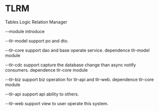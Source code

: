 # TLRM
Tables Logic Relation Manager

--module introduce

--tlr-model
support po and dto.

--tlr-core
support dao and base operate service.
dependence tlr-model module

--tlr-cdc
support capture the database change than async notify consumers.
dependence tlr-core module

--tlr-biz
support biz operation for tlr-api and tlr-web.
dependence tlr-core module

--tlr-api
support api ability to others.

--tlr-web
support view to user operate this system.
